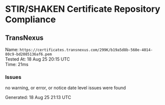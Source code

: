 # STIR/SHAKEN Certificate Repository Compliance

## TransNexus

Name: `https://certificates.transnexus.com/299K/b19a5d8b-560e-4014-80c9-bd2085136af6.pem`\
Tested At: 18 Aug 25 20:15 UTC\
Time: 21ms

### Issues

no warning, or error, or notice date level issues were found

Generated: 18 Aug 25 21:13 UTC